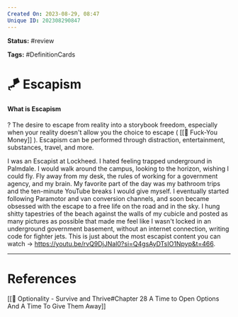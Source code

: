 ```yaml
---
Created On: 2023-08-29, 08:47
Unique ID: 202308290847
---
```

**Status:** #review 

**Tags:** #DefinitionCards 

# 🪁 Escapism

#### What is Escapism
?
The desire to escape from reality into a storybook freedom, especially when your reality doesn't allow you the choice to escape ( [[💸 Fuck-You Money]] ). Escapism can be performed through distraction, entertainment, substances, travel, and more. 
<!--SR:!2023-09-02,3,250-->


I was an Escapist at Lockheed. I hated feeling trapped underground in Palmdale. I would walk around the campus, looking to the horizon, wishing I could fly. Fly away from my desk, the rules of working for a government agency, and my brain. My favorite part of the day was my bathroom trips and the ten-minute YouTube breaks I would give myself. I eventually started following Paramotor and van conversion channels, and soon became obsessed with the escape to a free life on the road and in the sky. I hung shitty tapestries of the beach against the walls of my cubicle and posted as many pictures as possible that made me feel like I wasn't locked in an underground government basement, without an internet connection, writing code for fighter jets. This is just about the most escapist content you can watch -> https://youtu.be/rvQ9DjJNal0?si=Q4gsAyDTsIO1Npyp&t=466. 






---
# References
[[📗 Optionality - Survive and Thrive#Chapter 28 A Time to Open Options And A Time To Give Them Away]]